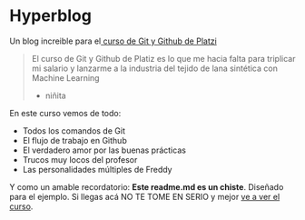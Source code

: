 # Hyperblog

Un blog increible para el[ curso de Git y Github de Platzi](https://platzi.com/ " curso de Git y Github de Platzi")
> El curso de Git y Github de Platiz es lo que me hacia falta para triplicar mi salario y lanzarme a la industria del tejido de lana sintética con Machine Learning
> - niñita

En este curso vemos de todo:
* Todos los comandos de Git
* El flujo de trabajo en Github
* El verdadero amor por las buenas prácticas
* Trucos muy locos del profesor
* Las personalidades múltiples de Freddy

Y como un amable recordatorio: **Este readme.md es un chiste**. Diseñado para el ejemplo. Si llegas acá NO TE TOME EN SERIO y mejor [ve a ver el curso](https://platzi.com/cursos/git-github/?utm_source=google&utm_medium=cpc&utm_campaign=11485944399&utm_adgroup=109441190382&utm_content=478848727102&&gclid=Cj0KCQiAnb79BRDgARIsAOVbhRpxCFAWpjMRQcKPfhcsB5lq_QvmYK0kqxW6E4JLeM81UgLfBSLnFs4aAjGxEALw_wcB&gclsrc=aw.ds "ve a ver el curso").